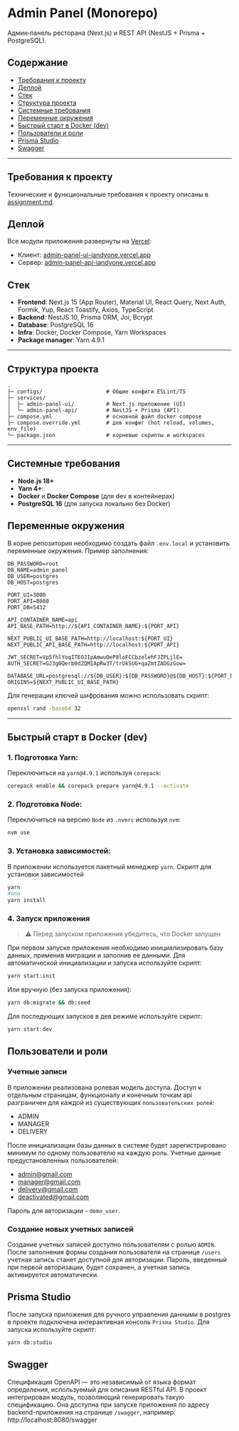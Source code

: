 # Admin Panel (Monorepo)

Aдмин‑панель ресторана (Next.js) и REST API (NestJS + Prisma + PostgreSQL).

## Содержание

- [Требования к проекту](#требования-к-проекту)
- [Деплой](#деплой)
- [Стек](#стек)
- [Структура проекта](#структура-проекта)
- [Системные требования](#системные-требования)
- [Переменные окружения](#переменные-окружения)
- [Быстрый старт в Docker (dev)](#быстрый-старт-в-docker-dev)
- [Пользователи и роли](#пользователи-и-роли)
- [Prisma Studio](#prisma-studio)
- [Swagger](#swagger)

---

## Требования к проекту

Технические и функциональные требования к проекту описаны в [assignment.md](assignment.md).

## Деплой

Все модули приложения развернуты на [Vercel](https://vercel.com):

- Клиент: [admin-panel-ui-iandyone.vercel.app](https://admin-panel-ui-iandyone.vercel.app/)
- Сервер: [admin-panel-api-iandyone.vercel.app](https://admin-panel-api-iandyone.vercel.app/)

## Стек

- **Frontend**: Next.js 15 (App Router), Material UI, React Query, Next Auth, Formik, Yup, React Toastify, Axios, TypeScript
- **Backend**: NestJS 10, Prisma ORM, Joi, Bcrypt
- **Database**: PostgreSQL 16
- **Infra**: Docker, Docker Compose, Yarn Workspaces
- **Package manager**: Yarn 4.9.1

---

## Структура проекта

```
.
├─ configs/                    # Общие конфиги ESLint/TS
├─ services/
│  ├─ admin-panel-ui/          # Next.js приложение (UI)
│  └─ admin-panel-api/         # NestJS + Prisma (API)
├─ compose.yml                 # основной файл docker compose
├─ compose.override.yml        # дев конфиг (hot reload, volumes, env_file)
└─ package.json                # корневые скрипты и workspaces
```

---

## Системные требования

- **Node.js 18+**
- **Yarn 4+**:
- **Docker** и **Docker Compose** (для dev в контейнерах)
- **PostgreSQL 16** (для запуска локально без Docker)

## Переменные окружения

В корне репозитория необходимо создать файл `.env.local` и установить переменные окружения. Пример заполнения:

```env
DB_PASSWORD=root
DB_NAME=admin_panel
DB_USER=postgres
DB_HOST=postgres

PORT_UI=3000
PORT_API=8080
PORT_DB=5432

API_CONTAINER_NAME=api
API_BASE_PATH=http://${API_CONTAINER_NAME}:${PORT_API}

NEXT_PUBLIC_UI_BASE_PATH=http://localhost:${PORT_UI}
NEXT_PUBLIC_API_BASE_PATH=http://localhost:${PORT_API}

JWT_SECRET=Vp5fhlYoqITEOJIpAmwuOeP8loFCCbzelehFJZPLjlE=
AUTH_SECRET=GJ3g0Qerb0dZQMIApRw3T/trUkSUG+qaZmtZADGzGow=

DATABASE_URL=postgresql://${DB_USER}:${DB_PASSWORD}@${DB_HOST}:${PORT_DB}/${DB_NAME}
ORIGINS=${NEXT_PUBLIC_UI_BASE_PATH}
```

Для генерации ключей шифрования можно использовать скрипт:

```bash
openssl rand -base64 32
```

---

## Быстрый старт в Docker (dev)

### 1. Подготовка Yarn:

Переключиться на `yarn@4.9.1` используя `corepack`:

```bash
corepack enable && corepack prepare yarn@4.9.1 --activate
```

### 2. Подготовка Node:

Переключиться на версию `Node` из `.nvmrc` используя `nvm`:

```bash
nvm use
```

### 3. Установка зависимостей:

В приложении используется пакетный менеджер `yarn`. Скрипт для установки зависимостей

```bash
yarn
#или
yarn install
```

### 4. Запуск приложения

> ⚠️ Перед запуском приложения убедитесь, что Docker запущен

При первом запуске приложения необходимо инициализировать базу данных, применив миграции и заполнив ее данными. Для автоматической инициализации и запуска используйте скрипт:

```bash
yarn start:init
```

Или вручную (без запуска приложения):

```bash
yarn db:migrate && db:seed
```

Для последующих запусков в дев режиме используйте скрипт:

```bash
yarn start:dev
```

## Пользователи и роли

### Учетные записи

В приложении реализована ролевая модель доступа. Доступ к отдельным страницам, функционалу и конечным точкам api разграничен для каждой из существующих `пользовательских ролей`:

- ADMIN
- MANAGER
- DELIVERY

После инициализации базы данных в системе будет зарегистрировано минимум по одному пользователю на каждую роль.
Учетные данные предустановленных пользователей:

- admin@gmail.com
- manager@gmail.com
- delivery@gmail.com
- deactivated@gmail.com

Пароль для авторизации - `demo_user`.

### Создание новых учетных записей

Создание учетных записей доступно пользователям с ролью `ADMIN`. После заполнения формы создания пользователя на странице `/users` учетная запись станет доступной для авторизации. Пароль, введенный при первой авторизации, будет сохранен, а учетная запись активируется автоматически.

## Prisma Studio

После запуска приложения для ручного управления данными в postgres в проекте подключена интерактивная консоль `Prisma Studio`. Для запуска используйте скрипт:

```zsh
yarn db:studio
```

## Swagger

Спецификация OpenAPI — это независимый от языка формат определения, используемый для описания RESTful API. В проект интегрирован модуль, позволяющий генерировать такую ​​спецификацию. Она доступна при запуске приложения по адресу backend-приложения на странице `/swagger`, например:
http://localhost:8080/swagger
